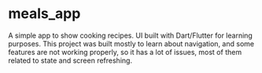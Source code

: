 # meals_app
 A simple app to show cooking recipes. UI built with Dart/Flutter for learning purposes.
 This project was built mostly to learn about navigation, and some features are not working properly, so it has a lot of issues, most of them related to state and screen refreshing.
